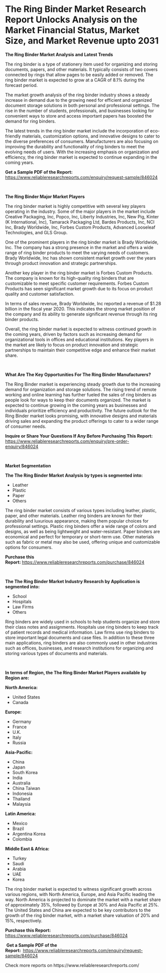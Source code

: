 <p><h1>The Ring Binder Market Research Report Unlocks Analysis on the Market Financial Status, Market Size, and Market Revenue upto 2031</h1></p><p><strong>The Ring Binder Market Analysis and Latest Trends</strong></p>
<p><p>The ring binder is a type of stationery item used for organizing and storing documents, papers, and other materials. It typically consists of two covers connected by rings that allow pages to be easily added or removed. The ring binder market is expected to grow at a CAGR of 8.1% during the forecast period.</p><p>The market growth analysis of the ring binder industry shows a steady increase in demand due to the growing need for efficient and organized document storage solutions in both personal and professional settings. The rise in the number of students, professionals, and businesses looking for convenient ways to store and access important papers has boosted the demand for ring binders.</p><p>The latest trends in the ring binder market include the incorporation of eco-friendly materials, customization options, and innovative designs to cater to the diverse preferences of consumers. Manufacturers are also focusing on improving the durability and functionality of ring binders to meet the evolving needs of users. With the increasing emphasis on organization and efficiency, the ring binder market is expected to continue expanding in the coming years.</p></p>
<p><strong>Get a Sample PDF of the Report:&nbsp;</strong> <a href="https://www.reliableresearchreports.com/enquiry/request-sample/846024">https://www.reliableresearchreports.com/enquiry/request-sample/846024</a></p>
<p>&nbsp;</p>
<p><strong>The Ring Binder Major Market Players</strong></p>
<p><p>The ring binder market is highly competitive with several key players operating in the industry. Some of the major players in the market include Creative Packaging, Inc, Popco, Inc, Liberty Industries, Inc, New Pig, Kinter (K International, Inc), Tamarack Packaging Ltd, Bardes Products, Inc, NCI Inc, Brady Worldwide, Inc, Forbes Custom Products, Advanced Looseleaf Technologies, and GLS Group.</p><p>One of the prominent players in the ring binder market is Brady Worldwide, Inc. The company has a strong presence in the market and offers a wide range of ring binder products to meet the varying needs of customers. Brady Worldwide, Inc has shown consistent market growth over the years through product innovation and strategic partnerships.</p><p>Another key player in the ring binder market is Forbes Custom Products. The company is known for its high-quality ring binders that are customizable to meet specific customer requirements. Forbes Custom Products has seen significant market growth due to its focus on product quality and customer satisfaction.</p><p>In terms of sales revenue, Brady Worldwide, Inc reported a revenue of $1.28 billion in the fiscal year 2020. This indicates the strong market position of the company and its ability to generate significant revenue through its ring binder products.</p><p>Overall, the ring binder market is expected to witness continued growth in the coming years, driven by factors such as increasing demand for organizational tools in offices and educational institutions. Key players in the market are likely to focus on product innovation and strategic partnerships to maintain their competitive edge and enhance their market share.</p></p>
<p>&nbsp;</p>
<p><strong>What Are The Key Opportunities For The Ring Binder Manufacturers?</strong></p>
<p><p>The Ring Binder market is experiencing steady growth due to the increasing demand for organization and storage solutions. The rising trend of remote working and online learning has further fueled the sales of ring binders as people look for ways to keep their documents organized. The market is expected to continue growing in the coming years as businesses and individuals prioritize efficiency and productivity. The future outlook for the Ring Binder market looks promising, with innovative designs and materials driving sales and expanding the product offerings to cater to a wider range of consumer needs.</p></p>
<p><strong>Inquire or Share Your Questions If Any Before Purchasing This Report:</strong> <a href="https://www.reliableresearchreports.com/enquiry/pre-order-enquiry/846024">https://www.reliableresearchreports.com/enquiry/pre-order-enquiry/846024</a></p>
<p>&nbsp;</p>
<p><strong>Market Segmentation</strong></p>
<p><strong>The The Ring Binder Market Analysis by types is segmented into:</strong></p>
<p><ul><li>Leather</li><li>Plastic</li><li>Paper</li><li>Others</li></ul></p>
<p><p>The ring binder market consists of various types including leather, plastic, paper, and other materials. Leather ring binders are known for their durability and luxurious appearance, making them popular choices for professional settings. Plastic ring binders offer a wide range of colors and designs, as well as being lightweight and water-resistant. Paper binders are economical and perfect for temporary or short-term use. Other materials such as fabric or metal may also be used, offering unique and customizable options for consumers.</p></p>
<p><strong>Purchase this Report:&nbsp;</strong><a href="https://www.reliableresearchreports.com/purchase/846024">https://www.reliableresearchreports.com/purchase/846024</a></p>
<p>&nbsp;</p>
<p><strong>The The Ring Binder Market Industry Research by Application is segmented into:</strong></p>
<p><ul><li>School</li><li>Hospitals</li><li>Law Firms</li><li>Others</li></ul></p>
<p><p>Ring binders are widely used in schools to help students organize and store their class notes and assignments. Hospitals use ring binders to keep track of patient records and medical information. Law firms use ring binders to store important legal documents and case files. In addition to these three main applications, ring binders are also commonly used in other industries such as offices, businesses, and research institutions for organizing and storing various types of documents and materials.</p></p>
<p>&nbsp;</p>
<p><strong>In terms of Region, the The Ring Binder Market Players available by Region are:</strong></p>
<p>
    <p> <strong> North America: </strong>
        <ul>
            <li>United States</li>
            <li>Canada</li>
        </ul>
        </p> 
    <p> <strong> Europe: </strong>
        <ul>
            <li>Germany</li>
            <li>France</li>
            <li>U.K.</li>
            <li>Italy</li>
            <li>Russia</li>
        </ul>
        </p> 
    <p> <strong> Asia-Pacific: </strong>
        <ul>
            <li>China</li>
            <li>Japan</li>
            <li>South Korea</li>
            <li>India</li>
            <li>Australia</li>
            <li>China Taiwan</li>
            <li>Indonesia</li>
            <li>Thailand</li>
            <li>Malaysia</li>
        </ul>
        </p> 
    <p> <strong> Latin America: </strong>
        <ul>
            <li>Mexico</li>
            <li>Brazil</li>
            <li>Argentina Korea</li>
            <li>Colombia</li>
        </ul>
        </p> 
    <p> <strong> Middle East & Africa: </strong>
        <ul>
            <li>Turkey</li>
            <li>Saudi</li>
            <li>Arabia</li>
            <li>UAE</li>
            <li>Korea</li>
        </ul>
    </p>
    </p>
<p><p>The ring binder market is expected to witness significant growth across various regions, with North America, Europe, and Asia Pacific leading the way. North America is projected to dominate the market with a market share of approximately 35%, followed by Europe at 30% and Asia Pacific at 25%. The United States and China are expected to be key contributors to the growth of the ring binder market, with a market share valuation of 20% and 15%, respectively.</p></p>
<p><strong>Purchase this Report: </strong><a href="https://www.reliableresearchreports.com/purchase/846024">https://www.reliableresearchreports.com/purchase/846024</a></p>
<p>&nbsp;<strong>Get a Sample PDF of the Report:&nbsp;&nbsp;</strong><a href="https://www.reliableresearchreports.com/enquiry/request-sample/846024">https://www.reliableresearchreports.com/enquiry/request-sample/846024</a></p>
<p><strong></strong></p>
<p>Check more reports on https://www.reliableresearchreports.com/</p>